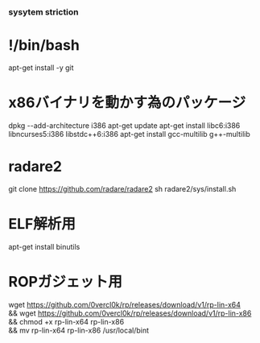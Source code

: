 ### sysytem striction
# !/bin/bash
apt-get install -y git

# x86バイナリを動かす為のパッケージ
dpkg --add-architecture i386
apt-get update
apt-get install libc6:i386 libncurses5:i386 libstdc++6:i386
apt-get install gcc-multilib g++-multilib

# radare2
git clone https://github.com/radare/radare2
sh radare2/sys/install.sh

# ELF解析用
apt-get install binutils
 
# ROPガジェット用
wget https://github.com/0vercl0k/rp/releases/download/v1/rp-lin-x64 \
&& wget https://github.com/0vercl0k/rp/releases/download/v1/rp-lin-x86 \
&& chmod +x rp-lin-x64 rp-lin-x86 \
&& mv rp-lin-x64 rp-lin-x86 /usr/local/bint
